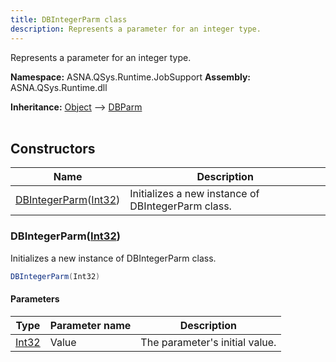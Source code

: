 ```yaml
---
title: DBIntegerParm class
description: Represents a parameter for an integer type.
---
```


Represents a parameter for an integer type.

**Namespace:** ASNA.QSys.Runtime.JobSupport
**Assembly:** ASNA.QSys.Runtime.dll

**Inheritance:** [Object](https://docs.microsoft.com/en-us/dotnet/api/system.object) --> [DBParm](/reference/runtime/qsys-runtime-job-support/db-parm.html)
<br>
<br>

## Constructors

| Name | Description |
| --- | --- |
| [DBIntegerParm](#dbintegerparmint32)([Int32](https://docs.microsoft.com/en-us/dotnet/api/system.int32)) | Initializes a new instance of DBIntegerParm class.

### DBIntegerParm([Int32](https://docs.microsoft.com/en-us/dotnet/api/system.int32))

Initializes a new instance of DBIntegerParm class.

```cs
DBIntegerParm(Int32)
```

#### Parameters

| Type | Parameter name | Description
| --- | --- | ---
| [Int32](https://docs.microsoft.com/en-us/dotnet/api/system.int32) | Value | The parameter's initial value.
